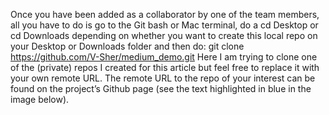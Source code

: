 Once you have been added as a collaborator by one of the team members, all you have to do is go to the Git bash or Mac terminal, do a cd Desktop or cd Downloads depending on whether you want to create this local repo on your Desktop or Downloads folder and then do:
git clone https://github.com/V-Sher/medium_demo.git
Here I am trying to clone one of the (private) repos I created for this article but feel free to replace it with your own remote URL. The remote URL to the repo of your interest can be found on the project’s Github page (see the text highlighted in blue in the image below).
